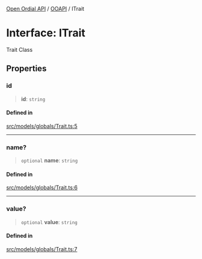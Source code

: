 [Open Ordial API](../../README.md) / [OOAPI](../README.md) / ITrait

# Interface: ITrait

Trait Class

## Properties

### id

> **id**: `string`

#### Defined in

[src/models/globals/Trait.ts:5](https://github.com/open-ordinal/open-ordinal-api/blob/727b99edb71d9e2feb76fbc2eae8d4b22e6a8312/src/models/globals/Trait.ts#L5)

***

### name?

> `optional` **name**: `string`

#### Defined in

[src/models/globals/Trait.ts:6](https://github.com/open-ordinal/open-ordinal-api/blob/727b99edb71d9e2feb76fbc2eae8d4b22e6a8312/src/models/globals/Trait.ts#L6)

***

### value?

> `optional` **value**: `string`

#### Defined in

[src/models/globals/Trait.ts:7](https://github.com/open-ordinal/open-ordinal-api/blob/727b99edb71d9e2feb76fbc2eae8d4b22e6a8312/src/models/globals/Trait.ts#L7)
